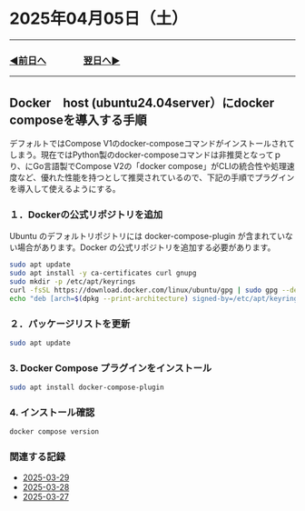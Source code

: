 # 2025年04月05日（土）

---

### [◀️前日へ](https://github.com/yuasys/chatty-journal/blob/main/2025/04/2025-04-04.md)&emsp;&emsp;&emsp;&emsp;[翌日へ▶️](https://github.com/yuasys/chatty-journal/blob/main/2025/04/2025-04-06.md)

---

## Docker　host (ubuntu24.04server）にdocker composeを導入する手順

デフォルトではCompose V1のdocker-composeコマンドがインストールされてしまう。現在ではPython製のdocker-composeコマンドは非推奨となってｐり、にGo言語製でCompose V2の「docker compose」がCLIの統合性や処理速度など、優れた性能を持つとして推奨されているので、下記の手順でプラグインを導入して使えるようにする。 

### １．Dockerの公式リポジトリを追加

Ubuntu のデフォルトリポジトリには docker-compose-plugin が含まれていない場合があります。Docker の公式リポジトリを追加する必要があります。

```bash
sudo apt update
sudo apt install -y ca-certificates curl gnupg
sudo mkdir -p /etc/apt/keyrings
curl -fsSL https://download.docker.com/linux/ubuntu/gpg | sudo gpg --dearmor -o /etc/apt/keyrings/docker.gpg
echo "deb [arch=$(dpkg --print-architecture) signed-by=/etc/apt/keyrings/docker.gpg] https://download.docker.com/linux/ubuntu $(lsb_release -cs) stable" | sudo tee /etc/apt/sources.list.d/docker.list > /dev/null
```

### ２．パッケージリストを更新

```bash
sudo apt update
```

### 3. Docker Compose プラグインをインストール

```bash
sudo apt install docker-compose-plugin
```

### 4. インストール確認

```bash
docker compose version
```

### 関連する記録

- [2025-03-29](https://github.com/yuasys/chatty-journal/blob/main/2025/03/2025-03-29.md)
- [2025-03-28](https://github.com/yuasys/chatty-journal/blob/main/2025/03/2025-03-28.md)
- [2025-03-27](https://github.com/yuasys/chatty-journal/blob/main/2025/03/2025-03-27.md)
